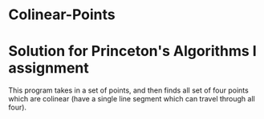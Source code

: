 # Colinear-Points
# Solution for Princeton's Algorithms I assignment
This program takes in a set of points, and then finds all set of four points which are colinear (have a single line segment which can travel through all four).
